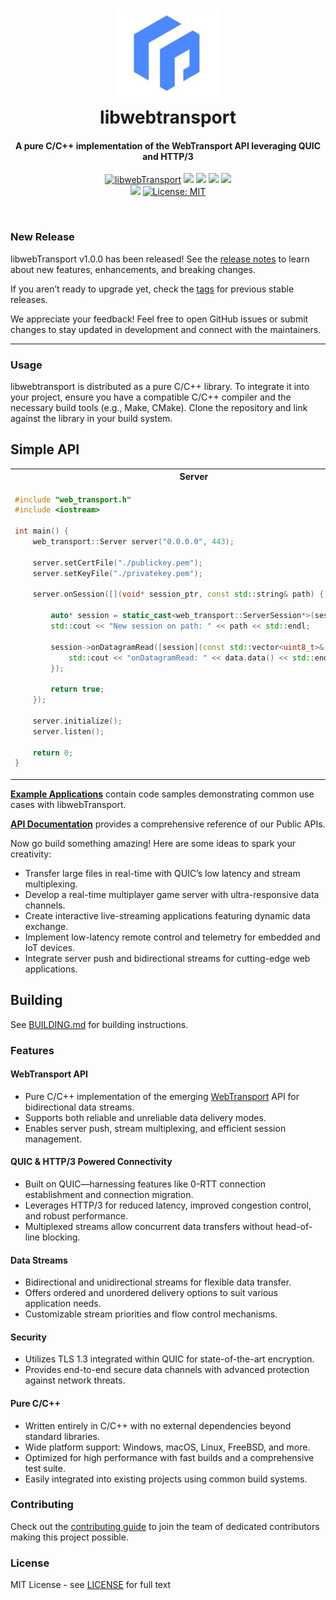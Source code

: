 <h1 align="center">
  <a href="https://libwebtransport.example"><img src="./.github/Screenshot 2025-03-17 012510.png" alt="libwebTransport" height="150px"></a>
  <br>
  libwebtransport
  <br>
</h1>
<h4 align="center">A pure C/C++ implementation of the WebTransport API leveraging QUIC and HTTP/3</h4>
<p align="center">
    <a href="https://github.com/deep-neural/libwebtransport"><img src="https://img.shields.io/badge/libwebTransport-C/C++-blue.svg?longCache=true" alt="libwebTransport" /></a>
  <a href="https://datatracker.ietf.org/doc/html/rfc9000"><img src="https://img.shields.io/static/v1?label=RFC&message=9000&color=brightgreen" /></a>
  <a href="https://datatracker.ietf.org/doc/html/rfc9001"><img src="https://img.shields.io/static/v1?label=RFC&message=9001&color=brightgreen" /></a>
  <a href="https://datatracker.ietf.org/doc/html/rfc9002"><img src="https://img.shields.io/static/v1?label=RFC&message=9002&color=brightgreen" /></a>
  <a href="https://datatracker.ietf.org/doc/html/rfc9114"><img src="https://img.shields.io/static/v1?label=RFC&message=9114&color=brightgreen" /></a>
  <br>
    <a href="https://github.com/deep-neural/libwebtransport"><img src="https://img.shields.io/static/v1?label=Build&message=Documentation&color=brightgreen" /></a>
    <a href="LICENSE"><img src="https://img.shields.io/badge/License-MIT-5865F2.svg" alt="License: MIT" /></a>
</p>
<br>

### New Release

libwebTransport v1.0.0 has been released! See the [release notes](https://github.com/deep-neural/libwebtransport/) to learn about new features, enhancements, and breaking changes.

If you aren’t ready to upgrade yet, check the [tags](https://github.com/deep-neural/libwebtransport) for previous stable releases.

We appreciate your feedback! Feel free to open GitHub issues or submit changes to stay updated in development and connect with the maintainers.

-----

### Usage

libwebtransport is distributed as a pure C/C++ library. To integrate it into your project, ensure you have a compatible C/C++ compiler and the necessary build tools (e.g., Make, CMake). Clone the repository and link against the library in your build system.

## Simple API
<table>
<tr>
<th> Server </th>
<th> Client </th>
</tr>
<tr>
<td>

```cpp
#include "web_transport.h"
#include <iostream>

int main() {
    web_transport::Server server("0.0.0.0", 443);
    
    server.setCertFile("./publickey.pem");
    server.setKeyFile("./privatekey.pem");
    
    server.onSession([](void* session_ptr, const std::string& path) {

        auto* session = static_cast<web_transport::ServerSession*>(session_ptr);
        std::cout << "New session on path: " << path << std::endl;

        session->onDatagramRead([session](const std::vector<uint8_t>& data) {
            std::cout << "onDatagramRead: " << data.data() << std::endl;
        });

        return true;
    });
    
    server.initialize();
    server.listen();
    
    return 0;
}
```

</td>
<td>

```cpp
#include <web_transport.h>

int main() {
    web_transport::Client client("https://example.com/path");
    
    client.setPublicKey("./publickey.pem");
    
    client.onSessionOpen([](void* session_ptr) {
        auto* session = static_cast<web_transport::ClientSession*>(session_ptr);
        std::cout << "Session opened!" << std::endl;
        
        // Send a datagram
        session->sendDatagram({1, 2, 3, 4});
    });
    
    client.connect();
    client.runEventLoop();
    
    return 0;
}
```

</td>
</tr>
</table>

**[Example Applications](examples/README.md)** contain code samples demonstrating common use cases with libwebTransport.

**[API Documentation](https://libwebtransport.example/docs)** provides a comprehensive reference of our Public APIs.

Now go build something amazing! Here are some ideas to spark your creativity:
* Transfer large files in real-time with QUIC’s low latency and stream multiplexing.
* Develop a real-time multiplayer game server with ultra-responsive data channels.
* Create interactive live-streaming applications featuring dynamic data exchange.
* Implement low-latency remote control and telemetry for embedded and IoT devices.
* Integrate server push and bidirectional streams for cutting-edge web applications.

## Building

See [BUILDING.md](https://github.com/danielv4/libwebtransport/blob/master/BUILDING.md) for building instructions.

### Features

#### WebTransport API
* Pure C/C++ implementation of the emerging [WebTransport](https://www.w3.org/TR/webtransport/) API for bidirectional data streams.
* Supports both reliable and unreliable data delivery modes.
* Enables server push, stream multiplexing, and efficient session management.

#### QUIC & HTTP/3 Powered Connectivity
* Built on QUIC—harnessing features like 0-RTT connection establishment and connection migration.
* Leverages HTTP/3 for reduced latency, improved congestion control, and robust performance.
* Multiplexed streams allow concurrent data transfers without head-of-line blocking.

#### Data Streams
* Bidirectional and unidirectional streams for flexible data transfer.
* Offers ordered and unordered delivery options to suit various application needs.
* Customizable stream priorities and flow control mechanisms.

#### Security
* Utilizes TLS 1.3 integrated within QUIC for state-of-the-art encryption.
* Provides end-to-end secure data channels with advanced protection against network threats.

#### Pure C/C++
* Written entirely in C/C++ with no external dependencies beyond standard libraries.
* Wide platform support: Windows, macOS, Linux, FreeBSD, and more.
* Optimized for high performance with fast builds and a comprehensive test suite.
* Easily integrated into existing projects using common build systems.

### Contributing

Check out the [contributing guide](https://github.com/deep-neural/libwebtransport/wiki/Contributing) to join the team of dedicated contributors making this project possible.

### License

MIT License - see [LICENSE](LICENSE) for full text
